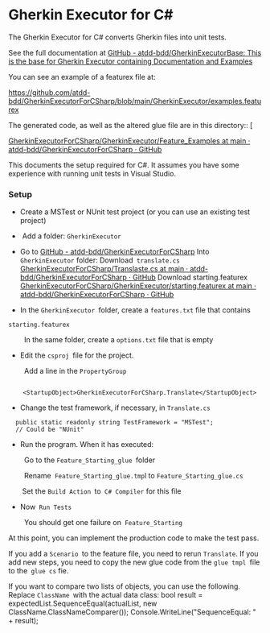 # Gherkin Executor for C#

The Gherkin Executor for C# converts Gherkin files into unit tests.   

See the full documentation at [GitHub - atdd-bdd/GherkinExecutorBase: This is the base for Gherkin Executor containing Documentation and Examples](https://github.com/atdd-bdd/GherkinExecutorBase)

You can see an example of a featurex file at:

https://github.com/atdd-bdd/GherkinExecutorForCSharp/blob/main/GherkinExecutor/examples.featurex

The generated code, as well as the altered glue file are in this directory:: [

[GherkinExecutorForCSharp/GherkinExecutor/Feature_Examples at main · atdd-bdd/GherkinExecutorForCSharp · GitHub](https://github.com/atdd-bdd/GherkinExecutorForCSharp/tree/main/GherkinExecutor/Feature_Examples)

This documents the  setup required for C#.    It assumes you have some experience with running unit tests in Visual Studio.   

### Setup

- Create a MSTest or NUnit test project (or you can use an existing test project)

-  Add a folder:   `GherkinExecutor  `

- Go to [GitHub - atdd-bdd/GherkinExecutorForCSharp](https://github.com/atdd-bdd/GherkinExecutorForCSharp)
  Into `GherkinExecutor` folder:
  Download` translate.cs`  [GherkinExecutorForCSharp/Translaste.cs at main · atdd-bdd/GherkinExecutorForCSharp · GitHub](https://github.com/atdd-bdd/GherkinExecutorForCSharp/blob/main/Translaste.cs)
  Download starting.featurex [GherkinExecutorForCSharp/GherkinExecutor/starting.featurex at main · atdd-bdd/GherkinExecutorForCSharp · GitHub ](https://github.com/atdd-bdd/GherkinExecutorForCSharp/blob/main/GherkinExecutor/starting.featurex)

- In the `GherkinExecutor `folder, create a `features.txt` file that contains 

```
starting.featurex 
```

        In the same folder, create a `options.txt` file that is empty 

- Edit the `csproj `file for the project.   

        Add a line in the `PropertyGroup` 

```

    <StartupObject>GherkinExecutorForCSharp.Translate</StartupObject>
```

- Change the test framework, if necessary, in `Translate.cs` 

```
  public static readonly string TestFramework = "MSTest";
  // Could be "NUnit" 
```

- Run the program.  When it has executed: 

        Go to the `Feature_Starting_glue `folder 

        Rename` Feature_Starting_glue.tmp`l to `Feature_Starting_glue.cs `

       Set the `Build Action `to` C# Compiler` for this file

- Now` Run Tests`

        You should get one failure on` Feature_Starting` 

At this point, you can implement the production code to make the test pass.

If you add a `Scenario `to the feature file, you need to rerun `Translate`.     If you add new steps, you need to copy the new glue code from the `glue tmpl `file to the` glue cs` fie.  



If you want to compare two lists of objects, you can use the following.  Replace `ClassName `with the actual data class:
           bool result = expectedList.SequenceEqual(actualList, new ClassName.ClassNameComparer());
            Console.WriteLine("SequenceEqual: " + result);
